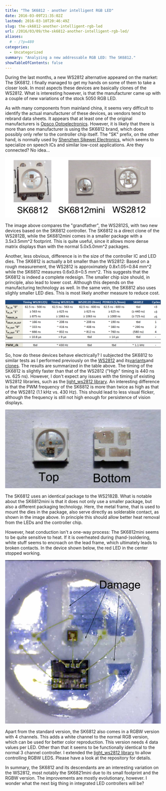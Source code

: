 ```yaml
---
title: "The SK6812 - another intelligent RGB LED"
date: 2016-03-09T21:35:02Z
lastmod: 2016-03-10T20:46:49Z
slug: the-sk6812-another-intelligent-rgb-led
url: /2016/03/09/the-sk6812-another-intelligent-rgb-led/
aliases:
  # - /?p=480
categories:
  - Uncategorized
summary: "Analyzing a new addressable RGB LED: The SK6812."
showTableOfContents: false
---
```


During the last months, a new WS2812 alternative appeared on the market: The SK6812. I finally managed to get my hands on some of them to take a closer look. In most aspects these devices are basically clones of the WS2812. What is interesting however, is that the manufacturer came up with a couple of new variations of the stock 5050 RGB LED.

As with many components from mainland china, it seems very difficult to identify the actual manufacturer of these devices, as vendors tend to rebrand data sheets. It appears that at least one of the original manufacturers is [Opsco Optoelectronics](http://www.opscoled.com/). However, it is likely that there is more than one manufacturer is using the SK6812 brand, which does possibly only refer to the controller chip itself. The "SK" prefix, on the other hand, is normally used by [Shenzhen Sikewei Electronics](http://www.sikewei.com/), which seems to specialize on speech ICs and similar low-cost applications. Are they connected? No idea...

![sk6812](sk6812.jpg)

The image above compares the "grandfather", the WS2812S, with two new devices based on the SK6812 controller. The SK6812 is a direct clone of the WS2812B, while the SK6812mini comes in a smaller package with a 3.5x3.5mm^2 footprint. This is quite useful, since it allows more dense matrix displays than with the normal 5.0x5.0mm^2 packages.

Another, less obvious, difference is in the size of the controller IC and LED dies. The SK6812 is actually a bit smaller than the WS2812: Based on a rough measurement, the WS2812 is approximately 0.8x1.05=0.84 mm^2 while the SK6812 measures 0.6x0.8=0.5 mm^2. This suggests that the SK6812 is indeed a complete redesign. The smaller chip size should, in principle, also lead to lower cost. Although this depends on the manufacturing technology as well. In the same vein, the SK6812 also uses slighly smaller LED dies. This is most likely another measure to reduce cost.

![table](table.png)

So, how do these devices behave electrically? I subjected the SK6812 to similar tests as I performed previously on the [WS2812](https://cpldcpu.wordpress.com/2014/01/14/light_ws2812-library-v2-0-part-i-understanding-the-ws2812/) and its[variants](/2014/02/18/new-member-of-the-ws2812-family/)and [clones](https://cpldcpu.wordpress.com/2014/06/16/timing-of-ws2812-clones-pd9823/). The results are summarized in the table above. The timing of the SK6812 is slightly faster than that of the WS2812 ("High" timing is 440 ns vs. 625 ns). However, I don't expect any issues with the timing of existing WS2812 libraries, such as the [light_ws2812 library](https://github.com/cpldcpu/light_ws2812). An interesting difference is that the PWM frequency of the SK6812 is more than twice as high as that of the WS2812 (1.1 kHz vs. 430 Hz). This should lead to less visual flicker, although the frequency is still not high enough for persistence of vision displays.

![sk6812mini](sk6812mini.jpg)

The SK6812 uses an identical package to the WS2182B. What is notable about the SK6812mini is that it does not only use a smaller package, but also a different packaging technology. Here, the metal frame, that is used to mount the dies in the package, also serve directly as solderable contact, as shown in the image above. In principle this should allow better heat removal from the LEDs and the controller chip.

However, heat conduction isn't a one-way process: The SK6812mini seems to be quite sensitive to heat. If it is overheated during (hand-)soldering, white stuff seems to encroach on the lead frame, which ultimately leads to broken contacts. In the device shown below, the red LED in the center stopped working.

![sk6812mini_damaged](sk6812mini_damaged.jpg)

Apart from the standard version, the SK6812 also comes in a RGBW version with 4 channels. This adds a white channel to the normal RGB version, which can be used for better color reproduction. This version needs 4 data values per LED. Other than that it seems to be functionally identical to the normal 3 channel controller. I extended the [light_ws2812 library](https://github.com/cpldcpu/light_ws2812) to allow controlling RGBW LEDS. Please have a look at the repository for details.

In summary, the SK6812 and its descendants are an interesting variation on the WS2812, most notably the SK6821mini due to its small footprint  and the RGBW version. The improvements are mostly evolutionary, however. I wonder what the next big thing in integrated LED controllers will be?
